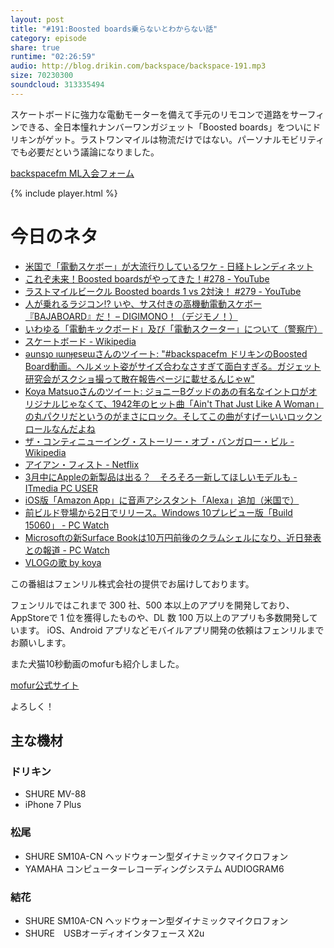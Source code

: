 ```yaml
---
layout: post
title: "#191:Boosted boards乗らないとわからない話"
category: episode
share: true
runtime: "02:26:59"
audio: http://blog.drikin.com/backspace/backspace-191.mp3
size: 70230300
soundcloud: 313335494
---
```


スケートボードに強力な電動モーターを備えて手元のリモコンで道路をサーフィンできる、全日本憧れナンバーワンガジェット「Boosted boards」をついにドリキンがゲット。ラストワンマイルは物流だけではない。パーソナルモビリティでも必要だという議論になりました。

[backspacefm ML入会フォーム](http://backspace.us11.list-manage.com/subscribe?u=09c933bd3997c1d16dbed156a&id=84b6529b91)

{% include player.html %}

# 今日のネタ

* [米国で「電動スケボー」が大流行りしているワケ - 日経トレンディネット](http://trendy.nikkeibp.co.jp/atcl/pickup/15/1003590/120900690/?rt=nocnt)
* [これぞ未来！Boosted boardsがやってきた！#278 - YouTube](https://www.youtube.com/watch?v=DSlRz_GZ4js)
* [ラストマイルビークル Boosted boards 1 vs 2対決！ #279 - YouTube](https://www.youtube.com/watch?v=0Azu55bb2gM)
* [人が乗れるラジコン!? いや、サス付きの高機動電動スケボー『BAJABOARD』だ！ – DIGIMONO！（デジモノ！）](http://www.digimonostation.jp/0000088895/)
* [いわゆる「電動キックボード」及び「電動スクーター」について（警察庁）](https://www.npa.go.jp/koutsuu/kikaku6/kickboard.htm)
* [スケートボード - Wikipedia](https://ja.wikipedia.org/wiki/%E3%82%B9%E3%82%B1%E3%83%BC%E3%83%88%E3%83%9C%E3%83%BC%E3%83%89)
* [ǝunsʇo ıɯnɟɐsɐɯさんのツイート: "#backspacefm ドリキンのBoosted Board動画。ヘルメット姿がサイズ合わなさすぎて面白すぎる。ガジェット研究会がスクショ撮って散在報告ページに載せるんじゃw"](https://twitter.com/otsune/status/843305460367159296)
* [Koya Matsuoさんのツイート: ジョニーBグッドのあの有名なイントロがオリジナルじゃなくて、1942年のヒット曲「Ain't That Just Like A Woman」の丸パクリだというのがまさにロック。そしてこの曲がすげーいいロックンロールなんだよね](https://twitter.com/mazzo/status/843288242984173569)
* [ザ・コンティニューイング・ストーリー・オブ・バンガロー・ビル - Wikipedia](https://ja.wikipedia.org/wiki/%E3%82%B6%E3%83%BB%E3%82%B3%E3%83%B3%E3%83%86%E3%82%A3%E3%83%8B%E3%83%A5%E3%83%BC%E3%82%A4%E3%83%B3%E3%82%B0%E3%83%BB%E3%82%B9%E3%83%88%E3%83%BC%E3%83%AA%E3%83%BC%E3%83%BB%E3%82%AA%E3%83%96%E3%83%BB%E3%83%90%E3%83%B3%E3%82%AC%E3%83%AD%E3%83%BC%E3%83%BB%E3%83%93%E3%83%AB)
* [アイアン・フィスト - Netflix](https://www.netflix.com/title/80002612)
* [3月中にAppleの新製品は出る？　そろそろ一新してほしいモデルも - ITmedia PC USER](http://www.itmedia.co.jp/pcuser/articles/1703/19/news011.html)
* [iOS版「Amazon App」に音声アシスタント「Alexa」追加（米国で）](http://www.itmedia.co.jp/news/articles/1703/17/news052.html)
* [前ビルド登場から2日でリリース。Windows 10プレビュー版「Build 15060」 - PC Watch](http://pc.watch.impress.co.jp/docs/news/1050072.html)
* [Microsoftの新Surface Bookは10万円前後のクラムシェルになり、近日発表との報道 - PC Watch](http://pc.watch.impress.co.jp/docs/news/1050141.html)
* [VLOGの歌 by koya](https://soundcloud.com/koya/vlog)

この番組はフェンリル株式会社の提供でお届けしております。

フェンリルではこれまで 300 社、500 本以上のアプリを開発しており、AppStoreで 1 位を獲得したものや、DL 数 100 万以上のアプリも多数開発しています。
iOS、Android アプリなどモバイルアプリ開発の依頼はフェンリルまでお願いします。

また犬猫10秒動画のmofurも紹介しました。

[mofur公式サイト](https://mofur.tv/)

よろしく！


## 主な機材

### ドリキン

* SHURE MV-88
* iPhone 7 Plus

### 松尾

* SHURE  SM10A-CN ヘッドウォーン型ダイナミックマイクロフォン
* YAMAHA コンピューターレコーディングシステム AUDIOGRAM6

### 結花

* SHURE  SM10A-CN ヘッドウォーン型ダイナミックマイクロフォン
* SHURE　USBオーディオインタフェース X2u
